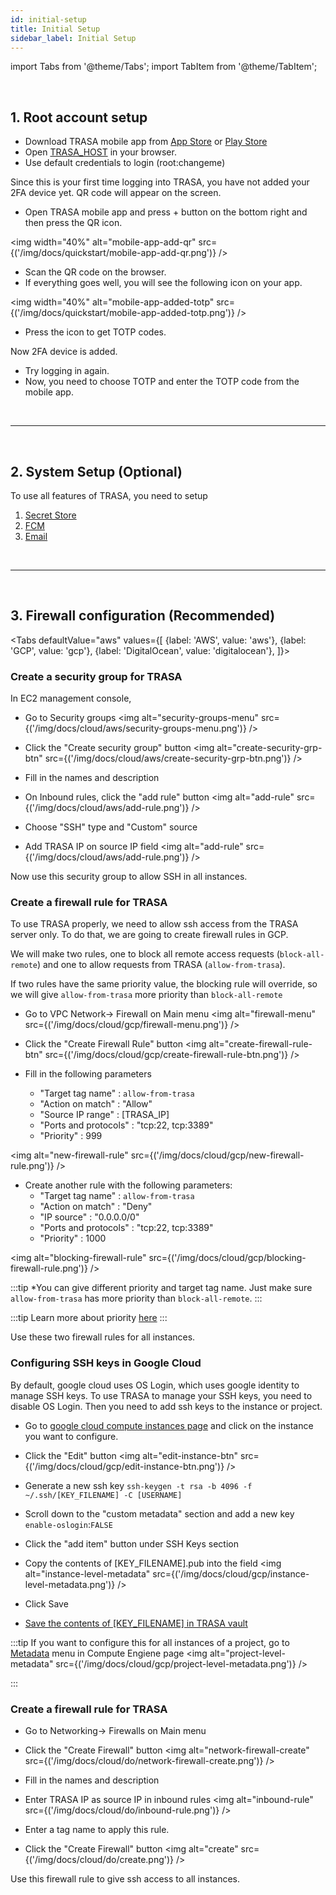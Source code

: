 ```yaml
---
id: initial-setup
title: Initial Setup
sidebar_label: Initial Setup
---
```


<!-- > If you signed up for TRASA Cloud service, you can skip this guide. -->

import Tabs from '@theme/Tabs';
import TabItem from '@theme/TabItem';

<br />

## 1. Root account setup

- Download TRASA mobile app from [App Store](https://apps.apple.com/us/app/trasa/id1411267389) or [Play Store](https://play.google.com/store/apps/details?id=com.trasa)
- Open [TRASA_HOST](/docs/getting-started/glossary#TRASA_HOST) in your browser.
- Use default credentials to login (root:changeme)

Since this is your first time logging into TRASA, you have not added your 2FA device yet.
QR code will appear on the screen.

- Open TRASA mobile app and press + button on the bottom right and then press the QR icon.

<img width="40%" alt="mobile-app-add-qr" src={('/img/docs/quickstart/mobile-app-add-qr.png')} />

- Scan the QR code on the browser.
- If everything goes well, you will see the following icon on your app.

<img width="40%" alt="mobile-app-added-totp" src={('/img/docs/quickstart/mobile-app-added-totp.png')} />

- Press the icon to get TOTP codes.

Now 2FA device is added.

- Try logging in again.
- Now, you need to choose TOTP and enter the TOTP code from the mobile app.

<br />

---

<br />

## 2. System Setup (Optional)

To use all features of TRASA, you need to setup

1.  [Secret Store](../providers/secret-vault/index.md)
2.  [FCM](../system/fcm-settings.md)
3.  [Email](../system/email-settings.md)

<br />

---

<br />

## 3. Firewall configuration (Recommended)

<!-- ######################################################################################## -->

<Tabs
defaultValue="aws"
values={[
{label: 'AWS', value: 'aws'},
{label: 'GCP', value: 'gcp'},
{label: 'DigitalOcean', value: 'digitalocean'},
]}>

<!-- ######################################################################################## -->
<TabItem value="aws">

### Create a security group for TRASA

In EC2 management console,

- Go to Security groups
  <img alt="security-groups-menu" src={('/img/docs/cloud/aws/security-groups-menu.png')} />

- Click the "Create security group" button
  <img alt="create-security-grp-btn" src={('/img/docs/cloud/aws/create-security-grp-btn.png')} />

- Fill in the names and description
- On Inbound rules, click the "add rule" button
  <img alt="add-rule" src={('/img/docs/cloud/aws/add-rule.png')} />

- Choose "SSH" type and "Custom" source
- Add TRASA IP on source IP field
  <img alt="add-rule" src={('/img/docs/cloud/aws/add-rule.png')} />

Now use this security group to allow SSH in all instances.
</TabItem>

<!-- ######################################################################################## -->

<TabItem value="gcp">

### Create a firewall rule for TRASA

To use TRASA properly, we need to allow ssh access from the TRASA server only. To do that, we are going to create firewall rules in GCP.

We will make two rules, one to block all remote access requests (`block-all-remote`) and one to allow requests from TRASA (`allow-from-trasa`).

If two rules have the same priority value, the blocking rule will override, so we will give `allow-from-trasa` more priority than `block-all-remote`

- Go to VPC Network-> Firewall on Main menu
  <img alt="firewall-menu" src={('/img/docs/cloud/gcp/firewall-menu.png')} />

- Click the "Create Firewall Rule" button
  <img alt="create-firewall-rule-btn" src={('/img/docs/cloud/gcp/create-firewall-rule-btn.png')} />

- Fill in the following parameters
  - "Target tag name" : `allow-from-trasa`
  - "Action on match" : "Allow"
  - "Source IP range" : [TRASA_IP]
  - "Ports and protocols" : "tcp:22, tcp:3389"
  - "Priority" : 999

<img alt="new-firewall-rule" src={('/img/docs/cloud/gcp/new-firewall-rule.png')} />

- Create another rule with the following parameters:
  - "Target tag name" : `allow-from-trasa`
  - "Action on match" : "Deny"
  - "IP source" : "0.0.0.0/0"
  - "Ports and protocols" : "tcp:22, tcp:3389"
  - "Priority" : 1000

<img alt="blocking-firewall-rule" src={('/img/docs/cloud/gcp/blocking-firewall-rule.png')} />

:::tip
\*You can give different priority and target tag name.
Just make sure `allow-from-trasa` has more priority than `block-all-remote`.
:::

:::tip
Learn more about priority [here](https://cloud.google.com/vpc/docs/firewalls#priority_order_for_firewall_rules)
:::

Use these two firewall rules for all instances.

### Configuring SSH keys in Google Cloud

By default, google cloud uses OS Login, which uses google identity to manage SSH keys.
To use TRASA to manage your SSH keys, you need to disable OS Login.
Then you need to add ssh keys to the instance or project.

- Go to [google cloud compute instances page](https://console.cloud.google.com/compute/instances) and click on the instance you want to configure.
- Click the "Edit" button
  <img alt="edit-instance-btn" src={('/img/docs/cloud/gcp/edit-instance-btn.png')} />

- Generate a new ssh key
  `ssh-keygen -t rsa -b 4096 -f ~/.ssh/[KEY_FILENAME] -C [USERNAME]`
- Scroll down to the "custom metadata" section and add a new key `enable-oslogin`:`FALSE`
- Click the "add item" button under SSH Keys section
- Copy the contents of [KEY_FILENAME].pub into the field
  <img alt="instance-level-metadata" src={('/img/docs/cloud/gcp/instance-level-metadata.png')} />
- Click Save
- [Save the contents of [KEY_FILENAME] in TRASA vault](../providers/secret-vault/index.md#storing-service-credentials)

:::tip
If you want to configure this for all instances of a project, go to [Metadata](https://console.cloud.google.com/compute/metadata) menu in Compute Engiene page
<img alt="project-level-metadata" src={('/img/docs/cloud/gcp/project-level-metadata.png')} />

:::
</TabItem>

<!-- ######################################################################################## -->

<TabItem value="digitalocean">

### Create a firewall rule for TRASA

- Go to Networking-> Firewalls on Main menu
- Click the "Create Firewall" button
  <img alt="network-firewall-create" src={('/img/docs/cloud/do/network-firewall-create.png')} />

- Fill in the names and description
- Enter TRASA IP as source IP in inbound rules
  <img alt="inbound-rule" src={('/img/docs/cloud/do/inbound-rule.png')} />

- Enter a tag name to apply this rule.
- Click the "Create Firewall" button
  <img alt="create" src={('/img/docs/cloud/do/create.png')} />

Use this firewall rule to give ssh access to all instances.
</TabItem>

<!-- ######################################################################################## -->
</Tabs>

